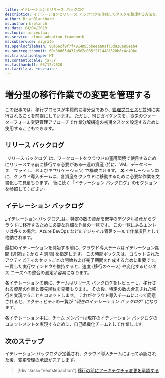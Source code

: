 ```yaml
---
title: イテレーションとリリース バックログ
description: イテレーションとリリース バックログを作成してタスクを整理する方法を、Azure 向けのクラウド導入フレームワークを使用して学習します。
author: BrianBlanchard
ms.author: brblanch
ms.date: 04/04/2019
ms.topic: conceptual
ms.service: cloud-adoption-framework
ms.subservice: migrate
ms.openlocfilehash: 90b6ecf9f7f4914855bbeeaa0afc5d920a85eeb4
ms.sourcegitcommit: 60d8b863d431b5d7c005f2f14488620b6c4c49be
ms.translationtype: HT
ms.contentlocale: ja-JP
ms.lasthandoff: 05/12/2020
ms.locfileid: "83214193"
---
```

# <a name="manage-change-in-an-incremental-migration-effort"></a>増分型の移行作業での変更を管理する

この記事では、移行プロセスが本質的に増分型であり、[管理プロセス](../../../govern/index.md)と並列に実行されることを前提にしています。 ただし、同じガイダンスを、従来のウォーターフォール変更管理アプローチで作業分解構造の初期タスクを設定するために使用することもできます。

## <a name="release-backlog"></a>リリース バックログ

_リリース バックログ_は、ワークロードをクラウドの運用環境で使用するためにリリースする前に移行する必要がある一連の資産 (特に、VM、データベース、ファイル、およびアプリケーション) で構成されます。 各イテレーション中に、クラウド導入チームは、各資産をクラウドに移動するために必要な作業を文書化して見積もります。 後に続く「イテレーション バックログ」のセクションを参照してください。

## <a name="iteration-backlog"></a>イテレーション バックログ

_イテレーション バックログ_は、特定の数の資産を既存のデジタル資産からクラウドに移行するために必要な詳細な作業の一覧です。 この一覧にあるエントリは多くの場合、Azure DevOps などのアジャイル管理ツールで作業項目として格納されます。

最初のイテレーションを開始する前に、クラウド導入チームはイテレーション期間 (通常は 2 から 4 週間) を指定します。 この時間ボックスは、コミットされたアクティビティのセットごとの開始および完了期間を作成するために重要です。 一貫した実行ウィンドウを維持すると、速度 (移行のペース) や変化するビジネス ニーズへの整合の測定が容易になります。

各イテレーションの前に、チームはリリース バックログをレビューし、移行される資産の作業と優先順位を見積もります。 その後、特定の数の合意された移行を実現することをコミットします。 これがクラウド導入チームによって同意されると、アクティビティの一覧が "_現在のイテレーション バックログ_" になります。

各イテレーション中に、チーム メンバーは現在のイテレーション バックログのコミットメントを実現するために、自己組織化チームとして作業します。

## <a name="next-steps"></a>次のステップ

イテレーション バックログが定義され、クラウド導入チームによって承認された後、[変更管理の承認](./approve.md)が完了します。

> [!div class="nextstepaction"]
> [移行の前にアーキテクチャ変更を承認する](./approve.md)

